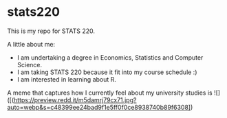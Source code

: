 # stats220

This is my repo for STATS 220. 

A little about me:

- I am undertaking a degree in Economics, Statistics and Computer Science. 
- I am taking STATS 220 because it fit into my course schedule :)
- I am interested in learning about R.

A meme that captures how I currently feel about my university studies is ![]([(https://preview.redd.it/m5damrj79cx71.jpg?auto=webp&s=c48399ee24bad9f1e5ff0f0ce8938740b89f6308])
